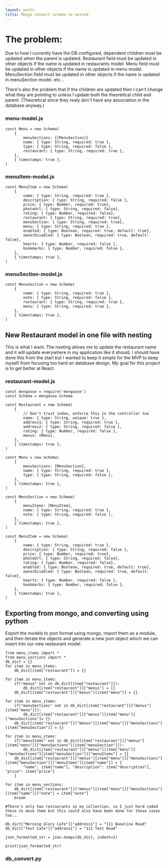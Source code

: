 ```yaml
---
layout: posts
title: Mongo convert schema to nested
---
```

# The problem: 

Due to how I currently have the DB configured, dependent children must be updated when the parent is updated. 
Restaurant field must be updated in other objects if the name is updated in restaurants model. 
Menu field must be updated in other objects if the name is updated in menu model. 
MenuSection field must be updated in other objects if the name is updated in menuSection model. 
etc...

There's also the problem that if the children are updated then I can't change what they are pointing to unless I update both the theoretical child and parent. (Theoretical since they realy don't have any association in the database anyway.)


### menu-model.js
```
const Menu = new Schema(
    {
        menuSections: {[MenuSection]}
        name: { type: String, required: true },
        type: { type: String, required: false },
        restaurant: { type: String, required: true },
    },
    { timestamps: true },
)
```
### menuItem-model.js
```
const MenuItem = new Schema(
    {
        name: { type: String, required: true },
        description: { type: String, required: false },
        price: { type: Number, required: true},
        photoUrl: { type: String, required: false},
        rating: { type: Number, required: false},
        restaurant: { type: String, required: true},
        menuSection: { type: String, required: true},
        menu: { type: String, required: true },
        enabled: { type: Boolean, required: true, default: true},
        ownerDisabled: { type: Boolean, required: true, default: false},
        hearts: { type: Number, required: false },
        bookmarks: { type: Number, required: false },
    },
    { timestamps: true },
)

```
### menuSection-model.js
```
const MenuSection = new Schema(
    {
        name: { type: String, required: true },
        note: { type: String, required: false },
        restaurant: { type: String, required: true },
        menu: { type: String, required: true },
    },
    { timestamps: true },
)
```

## New Restaurant model in one file with nesting

This is what I want. The nesting allows me to update the restaurant name and it will update everywhere in my application like it should. I should have done this from the start but I wanted to keep it simple for the MVP to keep myself from focusing too hard on database design. My goal for this project is to get better at React. 

### restaurant-model.js
```
const mongoose = require('mongoose')
const Schema = mongoose.Schema

const Restaurant = new Schema(
    {
        // Don't trust index, enforce this in the controller too
        name: { type: String, unique: true },
        address1: { type: String, required: true },
        address2: { type: String, required: false },
        rating: { type: Number, required: false },
        menus: [Menu],
    },
    { timestamps: true },
)

const Menu = new Schema(
    {
        menuSections: [MenuSection],
        name: { type: String, required: true },
        type: { type: String, required: false },
    },
    { timestamps: true },
)

const MenuSection = new Schema(
    {
        menuItems: [MenuItem],
        name: { type: String, required: true },
        note: { type: String, required: false },
    },
    { timestamps: true },
)

const MenuItem = new Schema(
    {
        name: { type: String, required: true },
        description: { type: String, required: false },
        price: { type: Number, required: true},
        photoUrl: { type: String, required: false},
        rating: { type: Number, required: false},
        enabled: { type: Boolean, required: true, default: true},
        ownerDisabled: { type: Boolean, required: true, default: false},
        hearts: { type: Number, required: false },
        bookmarks: { type: Number, required: false },
    },
    { timestamps: true },
)
```

## Exporting from mongo, and converting using python
Export the models to json format using mongo, import them as a module, and then iterate the objects and generate a new json object which we can insert into our new restaurant model. 

```import json
from menu_items import *
from menu_sections import *
db_dict = {}
for item in menu_items:
    db_dict[item["restaurant"]] = {}

for item in menu_items:
    if("menus" not in db_dict[item["restaurant"]]):
        db_dict[item["restaurant"]]["menus"] = {}
    db_dict[item["restaurant"]]["menus"][item["menu"]] = {}

for item in menu_items:
    if("menuSections" not in db_dict[item["restaurant"]]["menus"][item["menu"]]):
        db_dict[item["restaurant"]]["menus"][item["menu"]]["menuSections"]= {}
    db_dict[item["restaurant"]]["menus"][item["menu"]]["menuSections"][item["menuSection"]] = {}

for item in menu_items:
    if("menuItems" not in db_dict[item["restaurant"]]["menus"][item["menu"]]["menuSections"][item["menuSection"]]):
        db_dict[item["restaurant"]]["menus"][item["menu"]]["menuSections"][item["menuSection"]]["menuItems"] = {}    
    db_dict[item["restaurant"]]["menus"][item["menu"]]["menuSections"][item["menuSection"]]["menuItems"][item["name"]] = {
        "name": item["name"], "description": item["description"], "price": item["price"]
    }

for item in menu_sections:
    db_dict[item["restaurant"]]["menus"][item["menu"]]["menuSections"][item["name"]]["note"] = item["note"]
    break

#There's only two restaurants in my collection, so I just hard coded these to move them but this could also have been done for these cases too...

db_dict["Morning Glory Cafe"]["address1"] = "111 Baseline Road"
db_dict["Test Cafe"]["address1"] = "111 Test Road"

json_formatted_str = json.dumps(db_dict, indent=2)

print(json_formatted_str)
```
### db_convert.py


